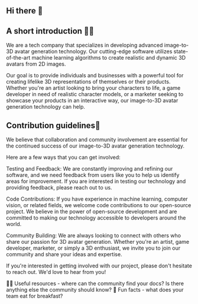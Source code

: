## Hi there 👋

## A short introduction 🙋‍♀️ 
We are a tech company that specializes in developing advanced image-to-3D avatar generation technology. Our cutting-edge software utilizes state-of-the-art machine learning algorithms to create realistic and dynamic 3D avatars from 2D images.

Our goal is to provide individuals and businesses with a powerful tool for creating lifelike 3D representations of themselves or their products. Whether you're an artist looking to bring your characters to life, a game developer in need of realistic character models, or a marketer seeking to showcase your products in an interactive way, our image-to-3D avatar generation technology can help.

##  Contribution guidelines🌈
We believe that collaboration and community involvement are essential for the continued success of our image-to-3D avatar generation technology.

Here are a few ways that you can get involved:

Testing and Feedback: We are constantly improving and refining our software, and we need feedback from users like you to help us identify areas for improvement. If you are interested in testing our technology and providing feedback, please reach out to us.

Code Contributions: If you have experience in machine learning, computer vision, or related fields, we welcome code contributions to our open-source project. We believe in the power of open-source development and are committed to making our technology accessible to developers around the world.

Community Building: We are always looking to connect with others who share our passion for 3D avatar generation. Whether you're an artist, game developer, marketer, or simply a 3D enthusiast, we invite you to join our community and share your ideas and expertise.

If you're interested in getting involved with our project, please don't hesitate to reach out. We'd love to hear from you!

👩‍💻 Useful resources - where can the community find your docs? Is there anything else the community should know?
🍿 Fun facts - what does your team eat for breakfast?

<!--

**Here are some ideas to get you started:**

🙋‍♀️ A short introduction - what is your organization all about?
🌈 Contribution guidelines - how can the community get involved?
👩‍💻 Useful resources - where can the community find your docs? Is there anything else the community should know?
🍿 Fun facts - what does your team eat for breakfast?
🧙 Remember, you can do mighty things with the power of [Markdown](https://docs.github.com/github/writing-on-github/getting-started-with-writing-and-formatting-on-github/basic-writing-and-formatting-syntax)
-->
